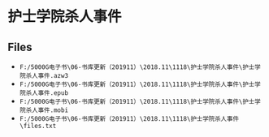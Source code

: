 # 护士学院杀人事件

## Files

- `F:/5000G电子书\06-书库更新（201911）\2018.11\1118\护士学院杀人事件\护士学院杀人事件.azw3`
- `F:/5000G电子书\06-书库更新（201911）\2018.11\1118\护士学院杀人事件\护士学院杀人事件.epub`
- `F:/5000G电子书\06-书库更新（201911）\2018.11\1118\护士学院杀人事件\护士学院杀人事件.mobi`
- `F:/5000G电子书\06-书库更新（201911）\2018.11\1118\护士学院杀人事件\files.txt`
